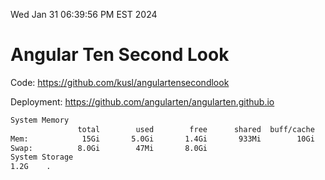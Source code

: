 Wed Jan 31 06:39:56 PM EST 2024

# Angular Ten Second Look

Code: https://github.com/kusl/angulartensecondlook

Deployment: https://github.com/angularten/angularten.github.io

```bash
System Memory
               total        used        free      shared  buff/cache   available
Mem:            15Gi       5.0Gi       1.4Gi       933Mi        10Gi        10Gi
Swap:          8.0Gi        47Mi       8.0Gi
System Storage
1.2G	.
